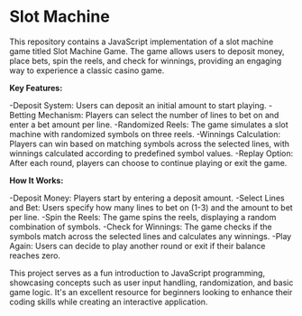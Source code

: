 # Slot Machine

This repository contains a JavaScript implementation of a slot machine game titled Slot Machine Game. The game allows users to deposit money, place bets, spin the reels, and check for winnings, providing an engaging way to experience a classic casino game.

<b>Key Features:</b>

-Deposit System: Users can deposit an initial amount to start playing.
-Betting Mechanism: Players can select the number of lines to bet on and enter a bet amount per line.
-Randomized Reels: The game simulates a slot machine with randomized symbols on three reels.
-Winnings Calculation: Players can win based on matching symbols across the selected lines, with winnings calculated according to predefined symbol values.
-Replay Option: After each round, players can choose to continue playing or exit the game.

<b>How It Works:</b>

-Deposit Money: Players start by entering a deposit amount.
-Select Lines and Bet: Users specify how many lines to bet on (1-3) and the amount to bet per line.
-Spin the Reels: The game spins the reels, displaying a random combination of symbols.
-Check for Winnings: The game checks if the symbols match across the selected lines and calculates any winnings.
-Play Again: Users can decide to play another round or exit if their balance reaches zero.

This project serves as a fun introduction to JavaScript programming, showcasing concepts such as user input handling, randomization, and basic game logic. It's an excellent resource for beginners looking to enhance their coding skills while creating an interactive application.
